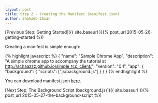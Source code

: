 ```yaml
---
layout: post
title: Step 2 - Creating the Manifest (manifest.json)
author: Shahzeb Ihsan
---
```


[Previous Step: Getting Started]({{ site.baseurl }}{% post_url 2015-05-26-getting-started %})

Creating a manifest is simple enough:

{% highlight javascript %}
{
    "name": "Sample Chrome App",
    "description": "A simple chrome app to accompany the tutorial at http://schaazzz.github.io/simple_tcp_client/",
    "version": "0.1",
    "app": {
        "background": {
        "scripts": ["js/background.js"]
        }
    }
}
{% endhighlight %}

You can download manifest.json [here](https://raw.githubusercontent.com/schaazzz/simple_tcp_client/sandbox/manifest.json).

[Next Step: The Background Script (background.js)]({{ site.baseurl }}{% post_url 2015-05-27-the-background-script %})
